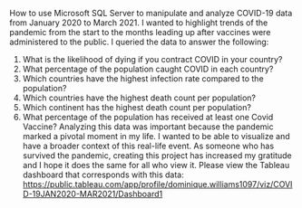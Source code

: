 How to use Microsoft SQL Server to manipulate and analyze COVID-19 data from January 2020 to March 2021. I wanted to highlight trends of the pandemic from the start to the months leading up after vaccines were administered to the public. I queried the data to answer the following:
1.  What is the likelihood of dying if you contract COVID in your country?
2. What percentage of the population caught COVID in each country?
3. Which countries have the highest infection rate compared to the population?
4. Which countries have the highest death count per population?
5. Which continent has the highest death count per population?
6. What percentage of the population has received at least one Covid Vaccine?
Analyzing this data was important because the pandemic marked a pivotal moment in my life. I wanted to be able to visualize and have a broader context of this real-life event. As someone who has survived the pandemic, creating this project has increased my gratitude and I hope it does the same for all who view it. 
Please view the Tableau dashboard that corresponds with this data: https://public.tableau.com/app/profile/dominique.williams1097/viz/COVID-19JAN2020-MAR2021/Dashboard1
